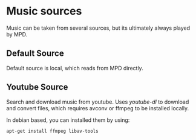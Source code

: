 # Music sources

Music can be taken from several sources, but its ultimately always
played by MPD.

## Default Source

Default source is local, which reads from MPD directly.

## Youtube Source

Search and download music from youtube. Uses _youtube-dl_ to download
and convert files, which requires avconv or ffmpeg to be installed
locally.

In debian based, you can installed them by using:

```
apt-get install ffmpeg libav-tools
```